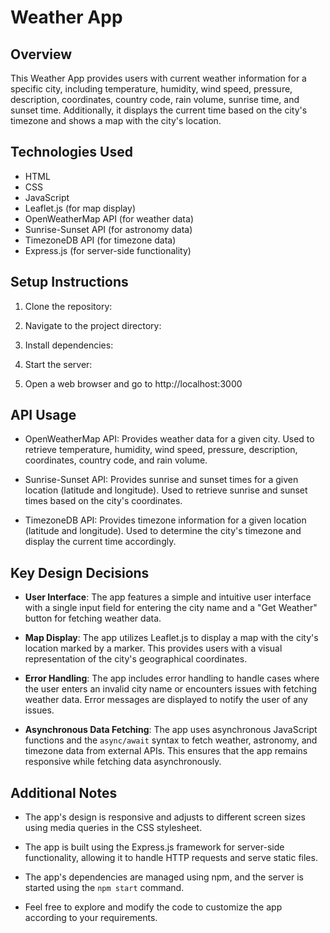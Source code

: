 # Weather App

## Overview

This Weather App provides users with current weather information for a specific city, including temperature, humidity, wind speed, pressure, description, coordinates, country code, rain volume, sunrise time, and sunset time. Additionally, it displays the current time based on the city's timezone and shows a map with the city's location.

## Technologies Used

- HTML
- CSS
- JavaScript
- Leaflet.js (for map display)
- OpenWeatherMap API (for weather data)
- Sunrise-Sunset API (for astronomy data)
- TimezoneDB API (for timezone data)
- Express.js (for server-side functionality)

## Setup Instructions

1. Clone the repository:

2. Navigate to the project directory:
   
3. Install dependencies:


4. Start the server:


5. Open a web browser and go to http://localhost:3000

## API Usage

- OpenWeatherMap API: Provides weather data for a given city. Used to retrieve temperature, humidity, wind speed, pressure, description, coordinates, country code, and rain volume.

- Sunrise-Sunset API: Provides sunrise and sunset times for a given location (latitude and longitude). Used to retrieve sunrise and sunset times based on the city's coordinates.

- TimezoneDB API: Provides timezone information for a given location (latitude and longitude). Used to determine the city's timezone and display the current time accordingly.

## Key Design Decisions

- **User Interface**: The app features a simple and intuitive user interface with a single input field for entering the city name and a "Get Weather" button for fetching weather data.

- **Map Display**: The app utilizes Leaflet.js to display a map with the city's location marked by a marker. This provides users with a visual representation of the city's geographical coordinates.

- **Error Handling**: The app includes error handling to handle cases where the user enters an invalid city name or encounters issues with fetching weather data. Error messages are displayed to notify the user of any issues.

- **Asynchronous Data Fetching**: The app uses asynchronous JavaScript functions and the `async/await` syntax to fetch weather, astronomy, and timezone data from external APIs. This ensures that the app remains responsive while fetching data asynchronously.

## Additional Notes

- The app's design is responsive and adjusts to different screen sizes using media queries in the CSS stylesheet.

- The app is built using the Express.js framework for server-side functionality, allowing it to handle HTTP requests and serve static files.

- The app's dependencies are managed using npm, and the server is started using the `npm start` command.

- Feel free to explore and modify the code to customize the app according to your requirements.


